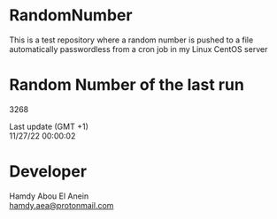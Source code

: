 # RandomNumber    
This is a test repository where a random number is pushed to a file automatically passwordless from a cron job in my Linux CentOS server    
# Random Number of the last run   
3268
      
Last update (GMT +1)    
11/27/22 00:00:02
# Developer    
Hamdy Abou El Anein   
hamdy.aea@protonmail.com
